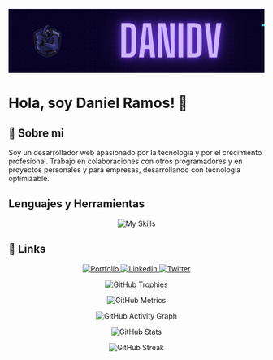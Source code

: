 <p align="center">
  <img src="/assets/hack.gif" alt="Hack Gif">
</p>

# Hola, soy Daniel Ramos! 👋

## 🚀 Sobre mi
Soy un desarrollador web apasionado por la tecnología y por el crecimiento profesional. Trabajo en colaboraciones con otros programadores y en proyectos personales y para empresas, desarrollando con tecnología optimizable.

## Lenguajes y Herramientas
<p align="center">
  <img src="https://skillicons.dev/icons?i=js,html,css,astro,express,git,github,nextjs,js,nodejs,postgres,react,ts,vscode" alt="My Skills">
</p>

## 🔗 Links
<p align="center">
  <a href="https://portfolio-rho-six-76.vercel.app/ n ">
    <img src="https://img.shields.io/badge/my_portfolio-000?style=for-the-badge&logo=ko-fi&logoColor=white" alt="Portfolio">
  </a>
  <a href="https://www.linkedin.com/in/daniel-ramos-1ab664223/">
    <img src="https://img.shields.io/badge/linkedin-0A66C2?style=for-the-badge&logo=linkedin&logoColor=white" alt="LinkedIn">
  </a>
  <a href="https://twitter.com/">
    <img src="https://img.shields.io/badge/twitter-1DA1F2?style=for-the-badge&logo=twitter&logoColor=white" alt="Twitter">
  </a>
</p>

<p align="center">
  <img src="https://github-profile-trophy.vercel.app/?username=danielghost20&theme=onedark" alt="GitHub Trophies">
</p>

<p align="center">
  <img src="https://metrics.lecoq.io/danielghost20" alt="GitHub Metrics">
</p>

<p align="center">
  <img src="https://github-readme-activity-graph.vercel.app/graph?username=danielghost20&theme=react-dark" alt="GitHub Activity Graph">
</p>

<p align="center">
  <img src="https://github-readme-stats.vercel.app/api?username=danielghost20&show_icons=true&theme=tokyonight" alt="GitHub Stats">
</p>

<p align="center">
  <img src="https://streak-stats.demolab.com/?user=danielghost20&theme=dark" alt="GitHub Streak">
</p>
